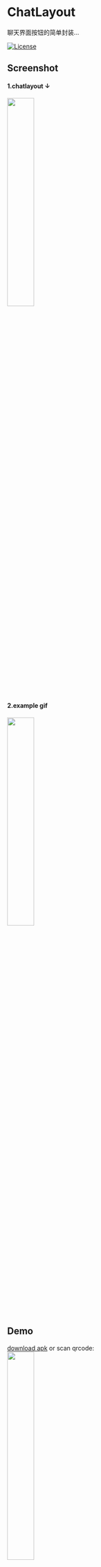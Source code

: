# ChatLayout
聊天界面按钮的简单封装...

[![License](https://img.shields.io/badge/license-Apache%202-green.svg)](https://www.apache.org/licenses/LICENSE-2.0)

## Screenshot
#### 1.chatlayout ↓
<img src="captures/chatlayout.png" width=35%></img>

#### 2.example gif
<img src="captures/example.gif" width=35%></img>

## Demo
<a href="https://github.com/actor20170211030627/ChatLayout/raw/master/app/build/outputs/apk/debug/app-debug.apk">download apk</a> or scan qrcode:  <br/>
<img src="captures/qrcode.png" width=35%></img>

## Usage
**1.** 在Application中初始化

    ChatLayoutKit.init(getApplication(), true);//初始化

**2.** 布局文件中xml

    <!--1.其它布局有可能会有bug, 根部局建议用LinearLayout. (other root layout maybe bug)-->
    <LinearLayout xmlns:android="http://schemas.android.com/apk/res/android"
        xmlns:app="http://schemas.android.com/apk/res-auto"
        xmlns:tools="http://schemas.android.com/tools"
        android:layout_width="match_parent"
        android:layout_height="match_parent"
        android:orientation="vertical">
    
        <TextView
            android:id="@+id/tv_title"
            android:layout_width="match_parent"
            android:layout_height="?android:actionBarSize"
            android:background="@color/colorPrimary"
            android:gravity="center"
            android:text="Title"
            android:textColor="@color/white_for_chat_layout"
            android:textSize="18sp" />
    
        <FrameLayout
            android:layout_width="match_parent"
            android:layout_height="0dp"
            android:layout_weight="1">
    
            <!--2.聊天列表(Chat list)-->
            <android.support.v7.widget.RecyclerView
                android:id="@+id/rv_recyclerview"
                android:layout_width="match_parent"
                android:layout_height="match_parent"
                app:layoutManager="android.support.v7.widget.LinearLayoutManager"
                app:stackFromEnd="true"
                tools:listitem="@layout/item_chat_contact" />
    
            <!--3.按住说话(Hold To Talk)-->
            <com.actor.chatlayout.VoiceRecorderView
                android:id="@+id/voice_recorder"
                android:layout_width="200dp"
                android:layout_height="200dp"
                android:layout_gravity="center" />
        </FrameLayout>
    
        <!--4.-->
        <com.actor.chatlayout.ChatLayout
            android:id="@+id/cl_chatLayout"
            android:layout_width="match_parent"
            android:layout_height="wrap_content"
            app:clBtnSendBackground=""      //发送按钮背景(Send Button's background), 默认@drawable/selector_btn_send_for_chat_layout(default)
            app:clIvEmojiVisiable="true"    //表情图片是否显示(emoji image visiable), 默认true(default)
            app:clIvPlusVisiable="true"     //⊕图片是否显示(⊕ image visiable), 默认true(default)
            app:clIvVoiceVisiable="true" /> //语音图片是否显示(voice image visiable), 默认true(default)
    </LinearLayout>

**3.** Activity中

    private RecyclerView         recyclerview;
    private VoiceRecorderView    voiceRecorder;
    private ChatLayout           chatLayout;
    private ArrayList<ItemMore>  bottomViewDatas = new ArrayList<>();
    private ChatListAdapter      chatListAdapter;
    
    protected void onCreate(Bundle savedInstanceState) {
        ...
        //初始化"⊕更多"(init "more")
        for (int i = 0; i < 8; i++) {
            boolean flag = i % 2 == 0;
            int imgRes = flag? R.drawable.camera : R.drawable.picture;
            bottomViewDatas.add(new ItemMore(imgRes, "Item" + i));
        }
        
        chatLayout.init(recyclerview, voiceRecorder);
        
        MoreFragment moreFragment = MoreFragment.newInstance(4, 50, bottomViewDatas);
        moreFragment.setOnItemClickListener(new MoreFragment.OnItemClickListener() {//更多点击(click ⊕)
            @Override
            public void onItemClick(int position, ItemMore itemMore) {
                toast(itemMore.itemText);
            }
        });
        chatLayout.setBottomFragment(getSupportFragmentManager(), moreFragment);
        
        chatLayout.setOnListener(new OnListener() {
            
            //点击了"发送"按钮(Send Button Click)
            @Override
            public void onBtnSendClick(EditText etMsg) {
                String msg = etMsg.getText().toString().trim();
                toast(msg);
            }

            //点击了"表情"按钮, 你可以不重写这个方法(overrideAble)
            @Override
            public void onIvEmojiClick(ImageView ivEmoji) {
                super.onIvEmojiClick(ivEmoji);
                toast("Emoji Click");
            }

            //点击了"⊕"按钮, 你可以不重写这个方法(overrideAble)
            @Override
            public void onIvPlusClick(ImageView ivPlus) {
                super.onIvPlusClick(ivPlus);
                toast("Plus Click");
            }

            //没语音权限, 你可以不重写这个方法(no voice record permissions, overrideAble)
            @Override
            public void onNoPermission(String permission) {
                super.onNoPermission(permission);
                //可以调用默认处理方法. 你也可以不调用这个方法, 自己处理(call default request permission method, or deal by yourself)
                chatLayout.showPermissionDialog();
            }

            //录音成功, 你可以不重写这个方法(voice record success, overrideAble)
            @Override
            public void onVoiceRecordSuccess(@NonNull String audioPath, long durationMs) {
                super.onVoiceRecordSuccess(audioPath, durationMs);
                toast(String.format(Locale.getDefault(), "audioPath=%s, durationMs=%d", audioPath, durationMs));
            }

            //录音失败, 你可以不重写这个方法(voice record failure, overrideAble)
            @Override
            public void onVoiceRecordError(Exception e) {
                super.onVoiceRecordError(e);
            }

            //还可重写其它方法(you can override other methods ...)
            ...
        });
        chatListAdapter = new ChatListAdapter();
        rvRecyclerview.setAdapter(chatListAdapter);
    }

    @Override
    public void onBackPressed() {
        if (chatLayout.isBottomViewGone()) super.onBackPressed();
    }


## How to
To get a Git project into your build:

**Step 1.** Add the JitPack repository to your build file

Add it in your root build.gradle at the end of repositories:
<pre>
    allprojects {
        repositories {
            ...
            maven { url 'https://jitpack.io' }
        }
    }
</pre>


**Step 2.** Add the dependency, the last version:
[![](https://jitpack.io/v/actor20170211030627/ChatLayout.svg)](https://jitpack.io/#actor20170211030627/ChatLayout)

    dependencies {
        implementation 'com.android.support:appcompat-v7:your_version'
        implementation 'com.android.support:recyclerview-v7:your_version'
        implementation 'com.android.support.constraint:constraint-layout:your_version'

        //https://github.com/bumptech/glide
        implementation 'com.github.bumptech.glide:glide:your_version'

        //https://github.com/actor20170211030627/ChatLayout
        implementation 'com.github.actor20170211030627:ChatLayout:version'
    }

## TODO
<ol>
    <li>增加<code>raw/drawable</code>等方式添加自定义表情</li>
    <li>修改☺和⊕点击后键盘显示逻辑问题</li>
    <li>考虑对EditText.setFilters的方式监听Emoji输入</li>
</ol>

## Thanks
<ul>
    <li>keyboard from: <a href="https://github.com/604982372/InputConflict" target="_blank">604982372/InputConflict</a> </li>
    <li>emoji from: <a href="https://github.com/tencentyun/TIMSDK" target="_blank">tencentyun/TIMSDK</a></li>
</ul>

## License
 Apache 2.0.
